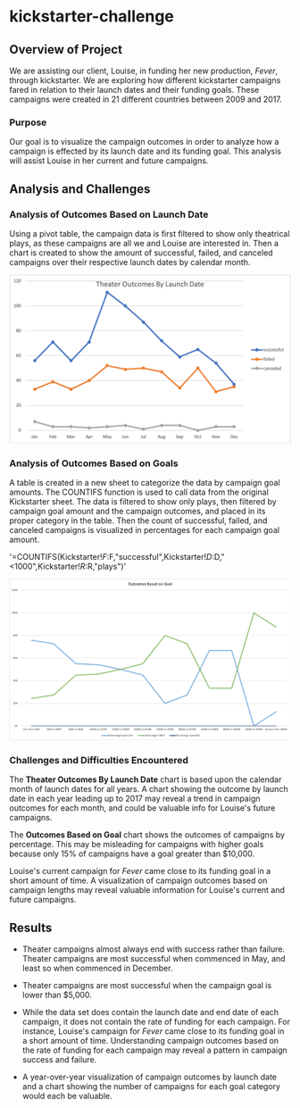 # kickstarter-challenge

## Overview of Project

We are assisting our client, Louise, in funding her new production, *Fever*, through kickstarter. We are exploring how different kickstarter campaigns fared in relation to their launch dates and their funding goals. These campaigns were created in 21 different countries between 2009 and 2017.

### Purpose

Our goal is to visualize the campaign outcomes in order to analyze how a campaign is effected by its launch date and its funding goal. This analysis will assist Louise in her current and future campaigns.

## Analysis and Challenges

### Analysis of Outcomes Based on Launch Date

Using a pivot table, the campaign data is first filtered to show only theatrical plays, as these campaigns are all we and Louise are interested in. Then a chart is created to show the amount of successful, failed, and canceled campaigns over their respective launch dates by calendar month.

![Outcomes Based on Launch Date](/resources/Theater_Outcomes_vs_Launch.png)

### Analysis of Outcomes Based on Goals

A table is created in a new sheet to categorize the data by campaign goal amounts. The COUNTIFS function is used to call data from the original Kickstarter sheet. The data is filtered to show only plays, then filtered by campaign goal amount and the campaign outcomes, and placed in its proper category in the table. Then the count of successful, failed, and canceled campaigns is visualized in percentages for each campaign goal amount.

'=COUNTIFS(Kickstarter!$F:$F,"successful",Kickstarter!$D:$D,"<1000",Kickstarter!$R:$R,"plays")'

![Outcomes Based on Goals](/resources/Outcomes_vs_Goals.png)

### Challenges and Difficulties Encountered

The **Theater Outcomes By Launch Date** chart is based upon the calendar month of launch dates for all years. A chart showing the outcome by launch date in each year leading up to 2017 may reveal a trend in campaign outcomes for each month, and could be valuable info for Louise's future campaigns.

The **Outcomes Based on Goal** chart shows the outcomes of campaigns by percentage. This may be misleading for campaigns with higher goals because only 15% of campaigns have a goal greater than $10,000.

Louise's current campaign for *Fever* came close to its funding goal in a short amount of time. A visualization of campaign outcomes based on campaign lengths may reveal valuable information for Louise's current and future campaigns.

## Results

- Theater campaigns almost always end with success rather than failure. Theater campaigns are most successful when commenced in May, and least so when commenced in December.

- Theater campaigns are most successful when the campaign goal is lower than $5,000.

- While the data set does contain the launch date and end date of each campaign, it does not contain the rate of funding for each campaign. For instance, Louise's campaign for *Fever* came close to its funding goal in a short amount of time. Understanding campaign outcomes based on the rate of funding for each campaign may reveal a pattern in campaign success and failure.

- A year-over-year visualization of campaign outcomes by launch date and a chart showing the number of campaigns for each goal category would each be valuable.
